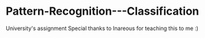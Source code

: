 # Pattern-Recognition---Classification

University's assignment
Special thanks to Inareous for teaching this to me :)
